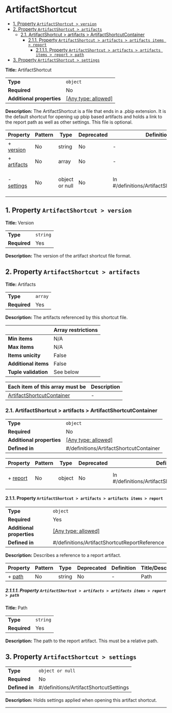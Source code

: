# ArtifactShortcut

- [1. Property `ArtifactShortcut > version`](#version)
- [2. Property `ArtifactShortcut > artifacts`](#artifacts)
  - [2.1. ArtifactShortcut > artifacts > ArtifactShortcutContainer](#autogenerated_heading_2)
    - [2.1.1. Property `ArtifactShortcut > artifacts > artifacts items > report`](#artifacts_items_report)
      - [2.1.1.1. Property `ArtifactShortcut > artifacts > artifacts items > report > path`](#artifacts_items_report_path)
- [3. Property `ArtifactShortcut > settings`](#settings)

**Title:** ArtifactShortcut

|                           |                                                                           |
| ------------------------- | ------------------------------------------------------------------------- |
| **Type**                  | `object`                                                                  |
| **Required**              | No                                                                        |
| **Additional properties** | [[Any type: allowed]](# "Additional Properties of any type are allowed.") |

**Description:** The ArtifactShortcut is a file that ends in a .pbip extension. It is the default shortcut for opening up pbip based artifacts and holds a link to the report path as well as other settings. This file is optional.

| Property                   | Pattern | Type           | Deprecated | Definition                                | Title/Description                                           |
| -------------------------- | ------- | -------------- | ---------- | ----------------------------------------- | ----------------------------------------------------------- |
| + [version](#version )     | No      | string         | No         | -                                         | Version                                                     |
| + [artifacts](#artifacts ) | No      | array          | No         | -                                         | Artifacts                                                   |
| - [settings](#settings )   | No      | object or null | No         | In #/definitions/ArtifactShortcutSettings | Holds settings applied when opening this artifact shortcut. |

## <a name="version"></a>1. Property `ArtifactShortcut > version`

**Title:** Version

|              |          |
| ------------ | -------- |
| **Type**     | `string` |
| **Required** | Yes      |

**Description:** The version of the artifact shortcut file format.

## <a name="artifacts"></a>2. Property `ArtifactShortcut > artifacts`

**Title:** Artifacts

|              |         |
| ------------ | ------- |
| **Type**     | `array` |
| **Required** | Yes     |

**Description:** The artifacts referenced by this shortcut file.

|                      | Array restrictions |
| -------------------- | ------------------ |
| **Min items**        | N/A                |
| **Max items**        | N/A                |
| **Items unicity**    | False              |
| **Additional items** | False              |
| **Tuple validation** | See below          |

| Each item of this array must be               | Description |
| --------------------------------------------- | ----------- |
| [ArtifactShortcutContainer](#artifacts_items) | -           |

### <a name="autogenerated_heading_2"></a>2.1. ArtifactShortcut > artifacts > ArtifactShortcutContainer

|                           |                                                                           |
| ------------------------- | ------------------------------------------------------------------------- |
| **Type**                  | `object`                                                                  |
| **Required**              | No                                                                        |
| **Additional properties** | [[Any type: allowed]](# "Additional Properties of any type are allowed.") |
| **Defined in**            | #/definitions/ArtifactShortcutContainer                                   |

| Property                             | Pattern | Type   | Deprecated | Definition                                       | Title/Description                           |
| ------------------------------------ | ------- | ------ | ---------- | ------------------------------------------------ | ------------------------------------------- |
| + [report](#artifacts_items_report ) | No      | object | No         | In #/definitions/ArtifactShortcutReportReference | Describes a reference to a report artifact. |

#### <a name="artifacts_items_report"></a>2.1.1. Property `ArtifactShortcut > artifacts > artifacts items > report`

|                           |                                                                           |
| ------------------------- | ------------------------------------------------------------------------- |
| **Type**                  | `object`                                                                  |
| **Required**              | Yes                                                                       |
| **Additional properties** | [[Any type: allowed]](# "Additional Properties of any type are allowed.") |
| **Defined in**            | #/definitions/ArtifactShortcutReportReference                             |

**Description:** Describes a reference to a report artifact.

| Property                                | Pattern | Type   | Deprecated | Definition | Title/Description |
| --------------------------------------- | ------- | ------ | ---------- | ---------- | ----------------- |
| + [path](#artifacts_items_report_path ) | No      | string | No         | -          | Path              |

##### <a name="artifacts_items_report_path"></a>2.1.1.1. Property `ArtifactShortcut > artifacts > artifacts items > report > path`

**Title:** Path

|              |          |
| ------------ | -------- |
| **Type**     | `string` |
| **Required** | Yes      |

**Description:** The path to the report artifact. This must be a relative path.

## <a name="settings"></a>3. Property `ArtifactShortcut > settings`

|                |                                        |
| -------------- | -------------------------------------- |
| **Type**       | `object or null`                       |
| **Required**   | No                                     |
| **Defined in** | #/definitions/ArtifactShortcutSettings |

**Description:** Holds settings applied when opening this artifact shortcut.

----------------------------------------------------------------------------------------------------------------------------
